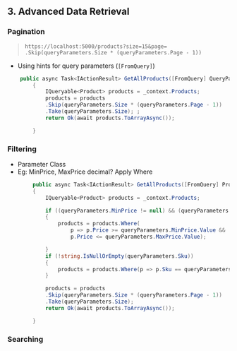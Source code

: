 ## 3. Advanced Data Retrieval

### Pagination

> `https://localhost:5000/products?size=15&page=`  
> `.Skip(queryParameters.Size * (queryParameters.Page - 1))`

- Using hints for query parameters (`[FromQuery]`)

```cs
    public async Task<IActionResult> GetAllProducts([FromQuery] QueryParameters queryParameters)
        {
            IQueryable<Product> products = _context.Products;
            products = products
            .Skip(queryParameters.Size * (queryParameters.Page - 1))
            .Take(queryParameters.Size); ;
            return Ok(await products.ToArrayAsync());

        }
```

### Filtering

- Parameter Class
- Eg: MinPrice, MaxPrice
  decimal?
  Apply Where

```cs
        public async Task<IActionResult> GetAllProducts([FromQuery] ProductQueryParameters queryParameters)
        {
            IQueryable<Product> products = _context.Products;

            if ((queryParameters.MinPrice != null) && (queryParameters.MaxPrice != null))
            {
                products = products.Where(
                    p => p.Price >= queryParameters.MinPrice.Value &&
                    p.Price <= queryParameters.MaxPrice.Value);

            }
            if (!string.IsNullOrEmpty(queryParameters.Sku))
            {
                products = products.Where(p => p.Sku == queryParameters.Sku);
            }

            products = products
            .Skip(queryParameters.Size * (queryParameters.Page - 1))
            .Take(queryParameters.Size);
            return Ok(await products.ToArrayAsync());

        }
```

### Searching

